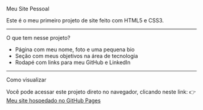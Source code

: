 Meu Site Pessoal

Este é o meu primeiro projeto de site feito com HTML5 e CSS3.

---

O que tem nesse projeto?

- Página com meu nome, foto e uma pequena bio
- Seção com meus objetivos na área de tecnologia
- Rodapé com links para meu GitHub e LinkedIn

---

Como visualizar

Você pode acessar este projeto direto no navegador, clicando neste link:
👉 [Meu site hospedado no GitHub Pages](https://lianpereirachaves.github.io/meu-site-pessoal)
